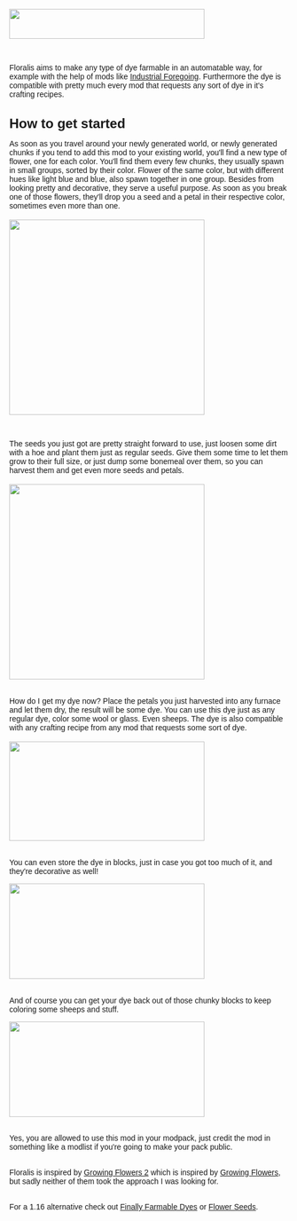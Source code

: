 <p><span style="font-family: helvetica, arial, sans-serif;"><img src="https://cdn.zekro.de/mods/floralis/media/logo.png" alt="" width="352" height="54" /></span></p>
<p><span style="font-family: helvetica, arial, sans-serif;">&nbsp;</span></p>
<p><span style="font-family: helvetica, arial, sans-serif;">Floralis aims to make any type of dye farmable in an automatable way, for example with the help of mods like <a href="https://www.curseforge.com/minecraft/mc-mods/industrial-foregoing">Industrial Foregoing</a>. Furthermore the dye is compatible with pretty much every mod that requests any sort of dye in it's crafting recipes.</span></p>
<p><br /><span style="font-family: helvetica, arial, sans-serif; font-size: 24px;"><strong>How to get started</strong></span></p>
<p><span style="font-family: helvetica, arial, sans-serif;">As soon as you travel around your newly generated world, or newly generated chunks if you tend to add this mod to your existing world, you'll find a new type of flower, one for each color. You'll find them every few chunks, they usually spawn in small groups, sorted by their color. Flower of the same color, but with different hues like light blue and blue, also spawn together in one group. Besides from looking pretty and decorative, they serve a useful purpose. As soon as you break one of those flowers, they'll drop you a seed and a petal in their respective color, sometimes even more than one.</span><br /><br /><span style="font-family: helvetica, arial, sans-serif;"><img src="https://cdn.zekro.de/mods/floralis/media/drops.gif" alt="" width="352" height="352" /></span></p>
<p><span style="font-family: helvetica, arial, sans-serif;">&nbsp;</span></p>
<p><span style="font-family: helvetica, arial, sans-serif;">The seeds you just got are pretty straight forward to use, just loosen some dirt with a hoe and plant them just as regular seeds. Give them some time to let them grow to their full size, or just dump some bonemeal over them, so you can harvest them and get even more seeds and petals.</span><br /><br /><span style="font-family: helvetica, arial, sans-serif;"><img src="https://cdn.zekro.de/mods/floralis/media/cropdrops.gif" alt="" width="352" height="352" /></span></p>
<p>&nbsp;<span style="font-family: helvetica, arial, sans-serif;"><span style="font-family: helvetica, arial, sans-serif;"><br />How do I get my dye now? Place the petals you just harvested into any furnace and let them dry, the result will be some dye. You can use this dye just as any regular dye, color some wool or glass. Even sheeps. The dye is also compatible with any crafting recipe from any mod that requests some sort of dye.</span></span><br /><br /><span style="font-family: helvetica, arial, sans-serif;"><img src="https://cdn.zekro.de/mods/floralis/media/drying.gif" alt="" width="352" height="179" /></span></p>
<p><br /><span style="font-family: helvetica, arial, sans-serif;">You can even store the dye in blocks, just in case you got too much of it, and they're decorative as well!</span></p>
<p><span style="font-family: helvetica, arial, sans-serif;"><img src="https://cdn.zekro.de/mods/floralis/media/block.gif" alt="" width="352" height="172" /></span></p>
<p><br /><span style="font-family: helvetica, arial, sans-serif;">And of course you can get your dye back out of those chunky blocks to keep coloring some sheeps and stuff.</span></p>
<p><span style="font-family: helvetica, arial, sans-serif;"><img src="https://cdn.zekro.de/mods/floralis/media/dye.gif" alt="" width="352" height="172" /></span></p>
<p><span style="font-family: helvetica, arial, sans-serif;"><br />Yes, you are allowed to use this mod in your modpack, just credit the mod in something like a modlist if you're going to make your pack public.<br /></span></p>
<p><span style="font-family: helvetica, arial, sans-serif;"><br />Floralis is inspired by <a href="https://www.curseforge.com/minecraft/mc-mods/growing-flowers-2">Growing Flowers 2</a> which is inspired by <a href="https://www.curseforge.com/minecraft/mc-mods/growing-flowers">Growing Flowers</a>, but sadly neither of them took the approach I was looking for.</span></p>
<p><span style="font-family: helvetica, arial, sans-serif;"><br />For a 1.16 alternative check out <a href="https://www.curseforge.com/minecraft/mc-mods/finally-farmable-dyes">Finally Farmable Dyes</a> or <a href="https://www.curseforge.com/minecraft/mc-mods/flower-seeds">Flower Seeds</a>.</span></p>
